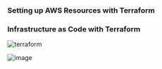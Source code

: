 
### Setting up AWS Resources with Terraform

### Infrastructure as Code with Terraform

![terraform](https://github.com/AmiranIV/Terraform/assets/109898333/fc5a36ae-176e-4c7a-bb90-6c9cb071678f)





![image](https://github.com/AmiranIV/Terraform/assets/109898333/1fa651f0-85fd-4a75-9df6-e09f42be6e5d)
